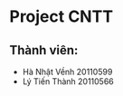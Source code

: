 <h1> Project CNTT </h1>
<h2> Thành viên: </h2>
<ul>
    <li>Hà Nhật Vềnh 20110599</li>
    <li>Lý Tiến Thành 20110566</li>
</ul>